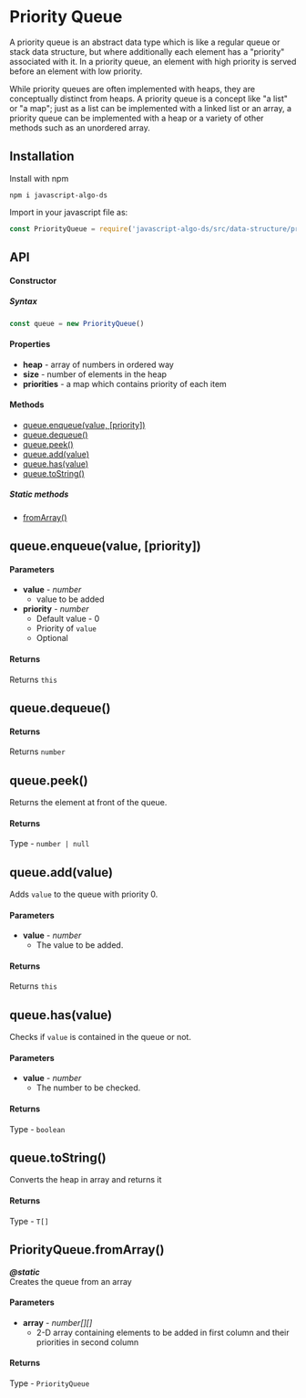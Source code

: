 # Priority Queue
A priority queue is an abstract data type which is like a regular queue or stack data structure,
but where additionally each element has a "priority" associated with it.
In a priority queue, an element with high priority is served before an element with low priority.

While priority queues are often implemented with heaps, they are conceptually distinct from heaps.
A priority queue is a concept like "a list" or "a map"; just as a list can be implemented with a linked list or an array,
a priority queue can be implemented with a heap or a variety of other methods such as an unordered array.

## Installation
Install with npm
```
npm i javascript-algo-ds
```

Import in your javascript file as: 
```javascript
const PriorityQueue = require('javascript-algo-ds/src/data-structure/priority-queue/priorityQueue')
```

## API
#### Constructor
##### Syntax
```javascript
const queue = new PriorityQueue()
```

#### Properties
 * **heap** - array of numbers in ordered way
 * **size** - number of elements in the heap
 * **priorities** - a map which contains priority of each item

#### Methods
* [queue.enqueue(value, [priority])](#queueenqueuevalue-priority)
* [queue.dequeue()](#queuedequeue)
* [queue.peek()](#queuepeek)
* [queue.add(value)](#queueaddvalue)
* [queue.has(value)](#queuehasvalue)
* [queue.toString()](#queuetostring)

##### Static methods
* [fromArray()](#priorityqueuefromarray) 

## queue.enqueue(value, [priority])
#### Parameters
* **value** - _number_
    * value to be added
* **priority** - _number_
    * Default value - 0
    * Priority of `value`
    * Optional
    
 #### Returns
Returns `this`

## queue.dequeue()    
 #### Returns
Returns `number`

## queue.peek()
Returns the element at front of the queue.
#### Returns
Type - `number | null`

## queue.add(value)
Adds `value` to the queue with priority 0.
#### Parameters
* **value** - _number_
    * The value to be added.
#### Returns
Returns `this`

## queue.has(value)
Checks if `value` is contained in the queue or not.
#### Parameters
* **value** - _number_
    * The number to be checked.
#### Returns
Type - `boolean`
    
## queue.toString()
Converts the heap in array and returns it
#### Returns
Type - `T[]`

## PriorityQueue.fromArray()
***@static***  
Creates the queue from an array
 #### Parameters
* **array** - _number[][]_
    * 2-D array containing elements to be added in first column and their priorities in second column

 #### Returns
Type - `PriorityQueue`